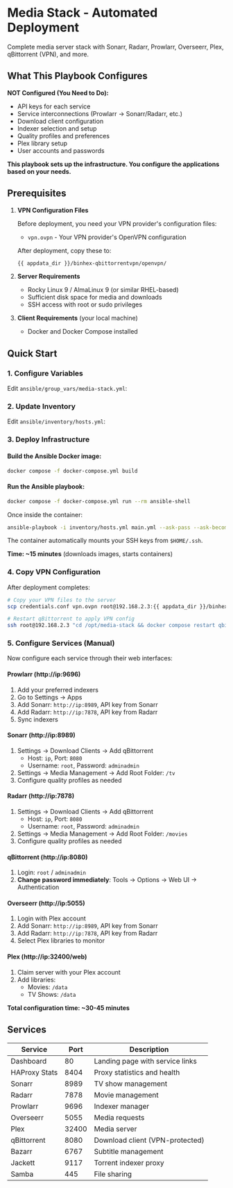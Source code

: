 # Media Stack - Automated Deployment

Complete media server stack with Sonarr, Radarr, Prowlarr, Overseerr, Plex, qBittorrent (VPN), and more.

## What This Playbook Configures

 **NOT Configured (You Need to Do):**
- API keys for each service
- Service interconnections (Prowlarr → Sonarr/Radarr, etc.)
- Download client configuration
- Indexer selection and setup
- Quality profiles and preferences
- Plex library setup
- User accounts and passwords

**This playbook sets up the infrastructure. You configure the applications based on your needs.**

## Prerequisites

1. **VPN Configuration Files**
   
   Before deployment, you need your VPN provider's configuration files:
   - `vpn.ovpn` - Your VPN provider's OpenVPN configuration
   
   After deployment, copy these to:
   ```bash
   {{ appdata_dir }}/binhex-qbittorrentvpn/openvpn/
   ```

2. **Server Requirements**
   - Rocky Linux 9 / AlmaLinux 9 (or similar RHEL-based)
   - Sufficient disk space for media and downloads
   - SSH access with root or sudo privileges

3. **Client Requirements** (your local machine)
   - Docker and Docker Compose installed

## Quick Start

### 1. Configure Variables

Edit `ansible/group_vars/media-stack.yml`:


### 2. Update Inventory

Edit `ansible/inventory/hosts.yml`:

### 3. Deploy Infrastructure

#### Build the Ansible Docker image:

```bash
docker compose -f docker-compose.yml build
```

#### Run the Ansible playbook:

```bash
docker compose -f docker-compose.yml run --rm ansible-shell
```

Once inside the container:

```bash
ansible-playbook -i inventory/hosts.yml main.yml --ask-pass --ask-become
```

The container automatically mounts your SSH keys from `$HOME/.ssh`.

**Time: ~15 minutes** (downloads images, starts containers)

### 4. Copy VPN Configuration

After deployment completes:

```bash
# Copy your VPN files to the server
scp credentials.conf vpn.ovpn root@192.168.2.3:{{ appdata_dir }}/binhex-qbittorrentvpn/openvpn/

# Restart qBittorrent to apply VPN config
ssh root@192.168.2.3 "cd /opt/media-stack && docker compose restart qbittorrentvpn"
```

### 5. Configure Services (Manual)

Now configure each service through their web interfaces:

#### **Prowlarr** (http://ip:9696)
1. Add your preferred indexers
2. Go to Settings → Apps
3. Add Sonarr: `http://ip:8989`, API key from Sonarr
4. Add Radarr: `http://ip:7878`, API key from Radarr
5. Sync indexers

#### **Sonarr** (http://ip:8989)
1. Settings → Download Clients → Add qBittorrent
   - Host: `ip`, Port: `8080`
   - Username: `root`, Password: `adminadmin`
2. Settings → Media Management → Add Root Folder: `/tv`
3. Configure quality profiles as needed

#### **Radarr** (http://ip:7878)
1. Settings → Download Clients → Add qBittorrent
   - Host: `ip`, Port: `8080`
   - Username: `root`, Password: `adminadmin`
2. Settings → Media Management → Add Root Folder: `/movies`
3. Configure quality profiles as needed

#### **qBittorrent** (http://ip:8080)
1. Login: `root` / `adminadmin`
2. **Change password immediately**: Tools → Options → Web UI → Authentication

#### **Overseerr** (http://ip:5055)
1. Login with Plex account
2. Add Sonarr: `http://ip:8989`, API key from Sonarr
3. Add Radarr: `http://ip:7878`, API key from Radarr
4. Select Plex libraries to monitor

#### **Plex** (http://ip:32400/web)
1. Claim server with your Plex account
2. Add libraries:
   - Movies: `/data`
   - TV Shows: `/data`

**Total configuration time: ~30-45 minutes**

## Services

| Service | Port | Description |
|---------|------|-------------|
| Dashboard | 80 | Landing page with service links |
| HAProxy Stats | 8404 | Proxy statistics and health |
| Sonarr | 8989 | TV show management |
| Radarr | 7878 | Movie management |
| Prowlarr | 9696 | Indexer manager |
| Overseerr | 5055 | Media requests |
| Plex | 32400 | Media server |
| qBittorrent | 8080 | Download client (VPN-protected) |
| Bazarr | 6767 | Subtitle management |
| Jackett | 9117 | Torrent indexer proxy |
| Samba | 445 | File sharing |

